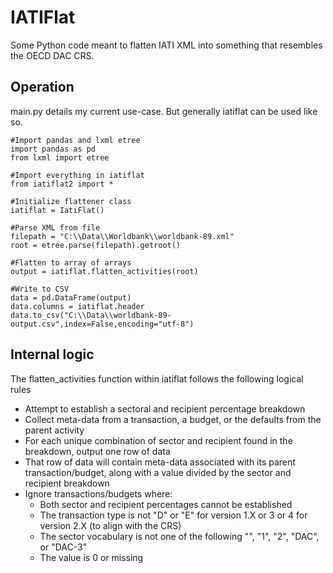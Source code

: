 # IATIFlat
Some Python code meant to flatten IATI XML into something that resembles the OECD DAC CRS.

## Operation
main.py details my current use-case. But generally iatiflat can be used like so.

```
#Import pandas and lxml etree
import pandas as pd
from lxml import etree

#Import everything in iatiflat
from iatiflat2 import *

#Initialize flattener class
iatiflat = IatiFlat()

#Parse XML from file
filepath = "C:\\Data\\Worldbank\\worldbank-89.xml"
root = etree.parse(filepath).getroot()

#Flatten to array of arrays
output = iatiflat.flatten_activities(root)

#Write to CSV
data = pd.DataFrame(output)
data.columns = iatiflat.header
data.to_csv("C:\\Data\\worldbank-89-output.csv",index=False,encoding="utf-8")
```

## Internal logic
The flatten_activities function within iatiflat follows the following logical rules
* Attempt to establish a sectoral and recipient percentage breakdown
* Collect meta-data from a transaction, a budget, or the defaults from the parent activity
* For each unique combination of sector and recipient found in the breakdown, output one row of data
* That row of data will contain meta-data associated with its parent transaction/budget, along with a value divided by the sector and recipient breakdown
* Ignore transactions/budgets where:
    * Both sector and recipient percentages cannot be established
    * The transaction type is not "D" or "E" for version 1.X or 3 or 4 for version 2.X (to align with the CRS)
    * The sector vocabulary is not one of the following "", "1", "2", "DAC", or "DAC-3"
    * The value is 0 or missing
